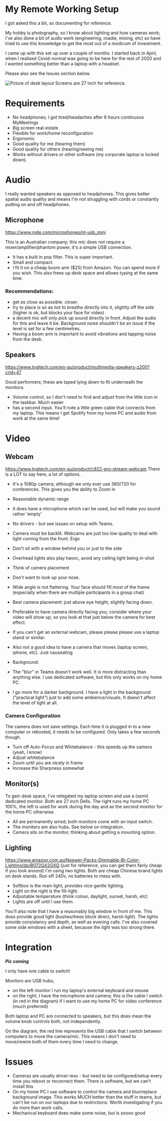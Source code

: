 # My Remote Working Setup
I got asked this a bit, so documenting for reference.

My hobby is photography, so I know about lighting and how cameras work; I've also done a bit of audio work (engineering, roadie, mixing, etc) so have tried to use this knowledge to get the most out of a modicum of investment.

I came up with this set up over a couple of months. I started back in April, when I realised Covid-normal was going to be here for the rest of 2020 and I wanted something better than a laptop with a headset.
 
Please also see the Issues section below.

![Pcture of desk layout](pics/desk.png)
Screens are 27 inch for reference.
 
 
# Requirements
- No headphones; I got tired/headaches after 6 hours continuous MyMeetings
- Big screen real-estate
- Flexible for work/home reconfiguration
- Ergonomic
- Good quality for me (hearing them)
- Good quality for others (hearing/seeing me)
- Works without drivers or other software (my corporate laptop is locked down).
 
# Audio
I really wanted speakers as opposed to headphones. This gives better spatial audio quality and means I'm not struggling with cords or constantly putting on and off headphones.

## Microphone
https://www.rode.com/microphones/nt-usb_mini

This is an Australian company; this mic does not require a mixer/amplifier/phantom power, it's a simple USB connection. 
- It has a built in pop filter. This is super important.
- Small and compact.
- I fit it on a cheap boom arm ($25) from Amazon. You can spend more if you wish. This also frees up desk space and allows typing at the same time.
 
### Recommendations:
- get as close as possible. closer.
- try to place is so as not to breathe directly into it, slightly off the side (higher is ok, but blocks your face for video)
- a decent mic will only pick up sound directly in front. Adjust the audio for this and leave it be. Background noise shouldn't be an issue if the level is set for a few centimetres.
- Having a boom arm is important to avoid vibrations and tapping noise from the desk.

## Speakers
https://www.logitech.com/en-au/product/multimedia-speakers-z200?crid=47

Good performers; these are taped lying down to fit underneath the monitors.
- Volume control, so I don't need to find and adjust from the little icon in the taskbar. Much easier
- has a second input. You'll note a little green cable that connects from my laptop. This means I get Spotify from my home PC and audio from work at the same time!
 
# Video

## Webcam
https://www.logitech.com/en-au/product/c922-pro-stream-webcam
There is a LOT to say here, a lot of options.
 

 
- It's a 1080p camera; although we only ever use 360/720 for conferences. This gives you the ability to Zoom in
- Reasonable dynamic range
- It does have a microphone which can be used, but will make you sound rather 'empty'
- No drivers - but see issues on setup with Teams.
 
- Camera must be backlit. Webcams are just too low quality to deal with light coming from the front. Ergo 
- Don't sit with a window behind you or just to the side
- Overhead lights also play havoc, avoid any ceiling light being in-shot

- Think of camera placement 
- Don't want to look up your nose.
- Wide angle is not flattering. Your face should fill most of the frame (especially when there are multiple participants in a group chat)
- Best camera placement: just above eye height, slightly facing down.
- Preferable to have camera directly facing you; consider where your video will show up, so you look at that just below the camera for best effect.
- If you can't get an external webcam, please please please use a laptop stand or similar.
- Also not a good idea to have a camera that moves (laptop screen, iphone, etc). Just nauseating 


- Background: 
- The "blur" in Teams doesn't work well. It is more distracting than anything else. I use dedicated software, but this only works on my home PC.
- I go more for a darker background. I have a light in the background ("practical light") just to add some ambience/visuals. It doesn't affect the level of light at all.
 
### Camera Configuration
The camera does not save settings. Each time it is plugged in to a new computer or rebooted, it needs to be configured. Only takes a few seconds though.
          
- Turn off Auto-Focus and Whitebalance - this speeds up the camera (yeah, I know)
- Adjust whitebalance
- Zoom until you are nicely in frame
- Increase the Sharpness somewhat

## Monitor(s)
To gain desk space, I've relegated my laptop screen and use a (semi) dedicated monitor. Both  are 27 inch Dells. The right runs my home PC 100%, the left is used for work during the day and as the second monitor for the home PC otherwise.
- All are permanently wired; both monitors come with an input switch.
- The monitors are also hubs. See below on Integration.
- Camera sits on the monitor; thinking about getting a mounting option.

## Lighting

https://www.amazon.com.au/Neewer-Packs-Dimmable-Bi-Color-Lighting/dp/B072Q42GXQ (just for reference, you can get them fairly cheap if you look around)
I'm using two lights. Both are cheap Chinese brand lights on desk stands. Run off 240v, no batteries to mess with.
- Softbox is the main light, provides nice gentle lighting.
- Light on the right is the fill-light. 
- Adjustable temperature (think colour, daylight, sunset, harsh, etc)
- Lights are off until I use them.
 
You'll also note that I have a reasonably big window in front of me. This does provide good light (bushes/trees block direct, harsh light). The lights provide consistency and depth, as well as evening calls.
I've also covered some side windows with a sheet, because the light was too strong there.


# Integration

***Pic coming***

I only have one cable to switch!

Monitors are USB hubs; 
- on the left monitor I run my laptop's external keyboard and mouse
- on the right, I have the microphone and camera; this is the cable I switch (in red in the diagram) if I want to use my home PC for video conference (much preferred)

Both laptop and PC are connected to speakers, but this does mean the volume knob controls both, not independently.

On the diagram, the red line represents the USB cable that I switch between computers to move the camera/mic. This means I don't need to move/rewire both of them every time I need to change.

# Issues
- Cameras are usually driver-less - but need to be configured/setup every time you reboot or reconnect them. There is software, but we can't install this 
- On my home PC I use software to control the camera and blur/replace background image. This works MUCH better than the stuff in teams, but can't be run on our laptops due to restrictions. Worth investigating if you do more than work calls.
- Mechanical keyboard does make some noise, but is soooo good  
